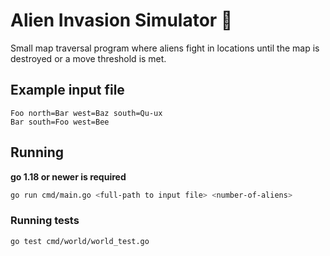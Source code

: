 # Alien Invasion Simulator 👾

Small map traversal program where aliens fight in locations until the map is destroyed or a move threshold is met.

## Example input file
```
Foo​ ​north=Bar​ ​west=Baz​ ​south=Qu-ux
Bar​ ​south=Foo​ ​west=Bee
```

## Running
**go 1.18 or newer is required**

```bash
go run cmd/main.go <full-path to input file> <number-of-aliens>
```

### Running tests
```bash
go test cmd/world/world_test.go
```
